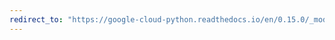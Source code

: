 ```yaml
---
redirect_to: "https://google-cloud-python.readthedocs.io/en/0.15.0/_modules/gcloud/dns/client.html"
---
```

